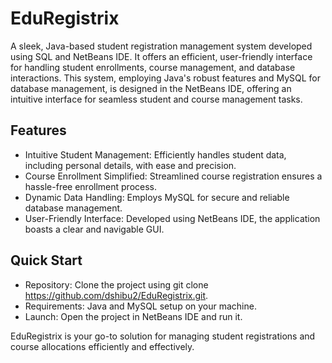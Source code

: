 # EduRegistrix
A sleek, Java-based student registration management system developed using SQL and NetBeans IDE. It offers an efficient, user-friendly interface for handling student enrollments, course management, and database interactions. This system, employing Java's robust features and MySQL for database management, is designed in the NetBeans IDE, offering an intuitive interface for seamless student and course management tasks.

## Features
* Intuitive Student Management: Efficiently handles student data, including personal details, with ease and precision.
* Course Enrollment Simplified: Streamlined course registration ensures a hassle-free enrollment process.
* Dynamic Data Handling: Employs MySQL for secure and reliable database management.
* User-Friendly Interface: Developed using NetBeans IDE, the application boasts a clear and navigable GUI.

## Quick Start
* Repository: Clone the project using git clone https://github.com/dshibu2/EduRegistrix.git.
* Requirements: Java and MySQL setup on your machine.
* Launch: Open the project in NetBeans IDE and run it.

EduRegistrix is your go-to solution for managing student registrations and course allocations efficiently and effectively.
